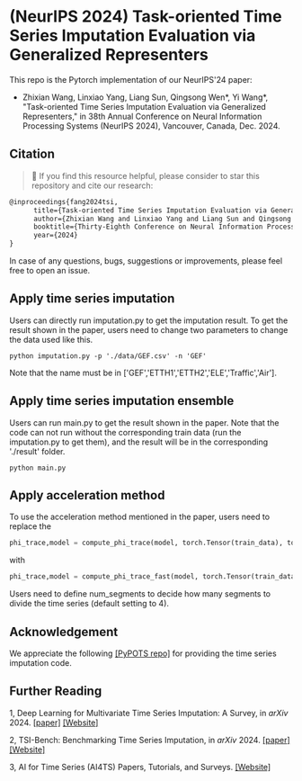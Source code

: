 # (NeurIPS 2024) Task-oriented Time Series Imputation Evaluation via Generalized Representers
This repo is the Pytorch implementation of our NeurIPS'24 paper:
- Zhixian Wang, Linxiao Yang, Liang Sun, Qingsong Wen*, Yi Wang*, "Task-oriented Time Series Imputation Evaluation via Generalized Representers," in 38th Annual Conference on Neural Information Processing Systems (NeurIPS 2024), Vancouver, Canada, Dec. 2024.

## Citation
> 🌟 If you find this resource helpful, please consider to star this repository and cite our research:

```tex
@inproceedings{fang2024tsi,
      title={Task-oriented Time Series Imputation Evaluation via Generalized Representers}, 
      author={Zhixian Wang and Linxiao Yang and Liang Sun and Qingsong Wen and Yi Wang},
      booktitle={Thirty-Eighth Conference on Neural Information Processing Systems (NeurIPS)},
      year={2024}
}
```
In case of any questions, bugs, suggestions or improvements, please feel free to open an issue.



## Apply time series imputation
Users can directly run imputation.py to get the imputation result. To get the result shown in the paper, users need to change two parameters to change the data used like this.
~~~
python imputation.py -p './data/GEF.csv' -n 'GEF'
~~~

Note that the name must be in ['GEF','ETTH1','ETTH2','ELE','Traffic','Air'].

## Apply time series imputation ensemble
Users can run main.py to get the result shown in the paper. Note that the code can not run without the corresponding train data (run the imputation.py to get them), and the result will be in the corresponding './result' folder.

~~~
python main.py
~~~

## Apply acceleration method

To use the acceleration method mentioned in the paper, users need to replace the 
```python
phi_trace,model = compute_phi_trace(model, torch.Tensor(train_data), torch.Tensor(train_label), torch.Tensor(test_data), torch.Tensor(test_label), learning_rate, epochs,train_criterion = nn.MSELoss(),device=device)
```
with
```python
phi_trace,model = compute_phi_trace_fast(model, torch.Tensor(train_data), torch.Tensor(train_label), torch.Tensor(test_data), torch.Tensor(test_label), learning_rate, epochs,train_criterion = nn.MSELoss(),device=device,num_segments = num_segments)
```
Users need to define num_segments to decide how many segments to divide the time series (default setting to 4).

## Acknowledgement

We appreciate the following [\[PyPOTS repo\]](https://github.com/WenjieDu/PyPOTS) for providing the time series imputation code.

## Further Reading
1, Deep Learning for Multivariate Time Series Imputation: A Survey, in *arXiv* 2024. 
[\[paper\]](https://arxiv.org/abs/2402.04059) [\[Website\]](https://github.com/wenjiedu/awesome_imputation)

2, TSI-Bench: Benchmarking Time Series Imputation, in *arXiv* 2024. 
[\[paper\]](https://arxiv.org/abs/2406.12747) [\[Website\]](https://github.com/wenjiedu/awesome_imputation)

3, AI for Time Series (AI4TS) Papers, Tutorials, and Surveys. 
[\[Website\]](https://github.com/qingsongedu/awesome-AI-for-time-series-papers)
